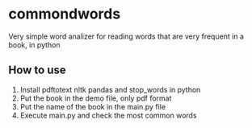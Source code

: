 # commondwords
Very simple word analizer for reading words that are very frequent in a book, in python


## How to use
1. Install pdftotext nltk pandas and stop_words in python
2. Put the book in the demo file, only pdf format
3. Put the name of the book in the main.py file
4. Execute main.py and check the most common words
